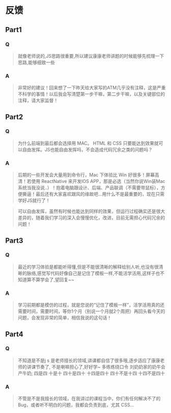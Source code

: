 # 反馈

## Part1

### Q

> 就像老师说的,JS思路很重要,所以建议康康老师讲题的时候能够先梳理一下思路,能够细致一些

### A

> 非常好的建议！回来想了一下昨天给大家写的ATM几乎没有注释，这是严重不科学的事情！以后我会写清楚第一步干嘛，第二步干嘛，以及关键部位的注释，请大家监督！

## Part2

### Q

> 为什么前端到最后都会选择用 MAC。 HTML 和 CSS 只要能达到效果就可以自由发挥。JS也能自由发挥吗，不会造成代码冗余之类的问题吗？

### A

> 后期的一些开发会大量用到命令行，Mac 下体验比 Win 好很多！屏幕高清！若使用 ReactNative 来开发IOS APP，那是必选（当然你说Win装Mac系统当我没说..）！抱着电脑跟设计、后端、产品联调（不需要带鼠标），方便撕逼！最后还有大家喜欢跟风的缘故吧...用什么不是最重要的，现在只需学好JS就行了！

> 可以自由发挥，虽然有时候也能达到同样的效果，但运行过程确实还是很大差异的，随着我们学习的深入会慢慢优化，改进，目前无需担心代码冗余的问题！

## Part3

### Q

> 最近的学习体验是都能听得懂,但是不能很清晰的解释给别人听,也没有很清晰的脉络,感觉写代码好像自己是记住了模板一样,不能活学活用,这样子也不知道算不算学会了,望回复~~

### A

> 学习前期都是模仿的过程，就是您说的“记住了模板一样”，活学活用真的还需要时间，需要时间，等你1个月（别说一个月就2个周把）再回头看今天的问题，会发现非常的简单，相信我说的这句话！

## Part4

### Q

> 不知道是不是j s 是老师擅长的领域,讲课都自信了很多哦,逐步适应了康康老师的讲课节奏了, 不是喇嘛担心了,好好学~ 多练练绕口令 刘奶奶家的奶牛会产牛奶; 四是四 十是十 四十是四十 十四是四十 四十不是十四 十四不是四十

### A

> 不管是不是我擅长的领域，在我讲过的课程当中，你们有任何解决不了的Bug，或者听不明白的问题，我都会负责到底，尤其 CSS...